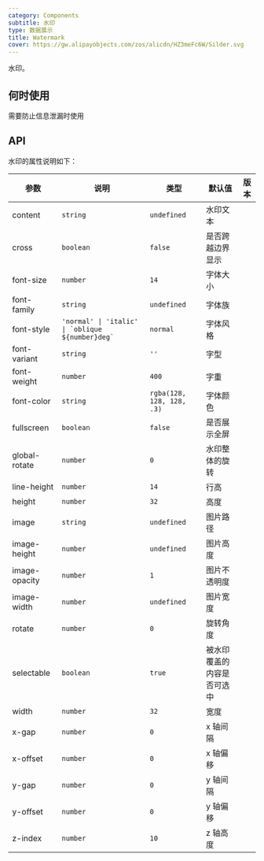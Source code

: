```yaml
---
category: Components
subtitle: 水印
type: 数据展示
title: Watermark
cover: https://gw.alipayobjects.com/zos/alicdn/HZ3meFc6W/Silder.svg
---
```


水印。

## 何时使用

需要防止信息泄漏时使用

## API

水印的属性说明如下：

| 参数 | 说明 | 类型 | 默认值 | 版本 |
| --- | --- | --- | --- | --- |
| content | `string` | `undefined` | 水印文本 |   |
| cross | `boolean` | `false` | 是否跨越边界显示 |   |
| font-size | `number` | `14` | 字体大小 |   |
| font-family | `string` | `undefined` | 字体族 |   |
| font-style | `` 'normal' \| 'italic' \| `oblique ${number}deg`  `` | `normal` | 字体风格 |   |
| font-variant | `string` | `''` | 字型 |   |
| font-weight | `number` | `400` | 字重 |   |
| font-color | `string` | `rgba(128, 128, 128, .3)` | 字体颜色 |   |
| fullscreen | `boolean` | `false` | 是否展示全屏 |   |
| global-rotate | `number` | `0` | 水印整体的旋转 |  |
| line-height | `number` | `14` | 行高 |   |
| height | `number` | `32` | 高度 |   |
| image | `string` | `undefined` | 图片路径 |   |
| image-height | `number` | `undefined` | 图片高度 |   |
| image-opacity | `number` | `1` | 图片不透明度 |   |
| image-width | `number` | `undefined` | 图片宽度 |   |
| rotate | `number` | `0` | 旋转角度 |   |
| selectable | `boolean` | `true` | 被水印覆盖的内容是否可选中 |   |
| width | `number` | `32` | 宽度 |   |
| x-gap | `number` | `0` | x 轴间隔 |   |
| x-offset | `number` | `0` | x 轴偏移 |   |
| y-gap | `number` | `0` | y 轴间隔 |   |
| y-offset | `number` | `0` | y 轴偏移 |   |
| z-index | `number` | `10` | z 轴高度 |   |
